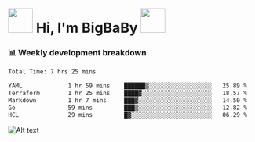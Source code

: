 <!-- Title -->
<h1>
    <img src="https://media.tenor.com/TlyRveJkgo4AAAAi/cloud-cloud-strife.gif" width="50"/>
    Hi, I'm BigBaBy
    <img src="https://media.tenor.com/TlyRveJkgo4AAAAi/cloud-cloud-strife.gif" width="50"/>
</h1>

<h3> 📊 Weekly development breakdown </h3>
<!-- waka-readme-stats -->

<!--START_SECTION:waka-->

```txt
Total Time: 7 hrs 25 mins

YAML             1 hr 59 mins    ██████▒░░░░░░░░░░░░░░░░░░   25.89 %
Terraform        1 hr 25 mins    ████▓░░░░░░░░░░░░░░░░░░░░   18.57 %
Markdown         1 hr 7 mins     ███▓░░░░░░░░░░░░░░░░░░░░░   14.50 %
Go               59 mins         ███▒░░░░░░░░░░░░░░░░░░░░░   12.82 %
HCL              29 mins         █▓░░░░░░░░░░░░░░░░░░░░░░░   06.29 %
```

<!--END_SECTION:waka-->

![Alt text](https://spotify-recently-played-readme.vercel.app/api?user=21b7yx6vkj66csord5swswvza&count=10&width=1000)
